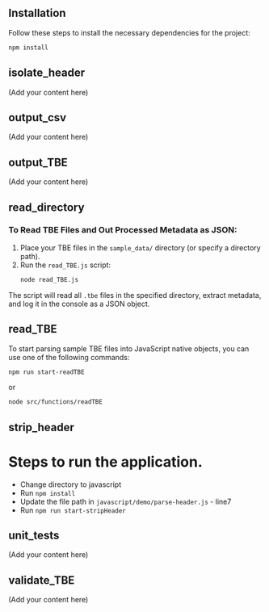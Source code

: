 ## Installation

Follow these steps to install the necessary dependencies for the project:

```bash
npm install
```

## isolate_header

(Add your content here)

## output_csv

(Add your content here)

## output_TBE

(Add your content here)

## read_directory

### To Read TBE Files and Out Processed Metadata as JSON:
1. Place your TBE files in the `sample_data/` directory (or specify a directory path).
2. Run the `read_TBE.js` script:
   ```bash
   node read_TBE.js
   ```

The script will read all `.tbe` files in the specified directory, extract metadata, and log it in the console as a JSON object.

## read_TBE

To start parsing sample TBE files into JavaScript native objects, you can use one of the following commands:

```bash
npm run start-readTBE
```
or

```bash
node src/functions/readTBE
```

## strip_header
# Steps to run the application.

* Change directory to javascript
* Run <code>npm install</code>
* Update the file path in <code>javascript/demo/parse-header.js</code> - line7
* Run <code>npm run start-stripHeader</code>


## unit_tests

(Add your content here)

## validate_TBE

(Add your content here)
